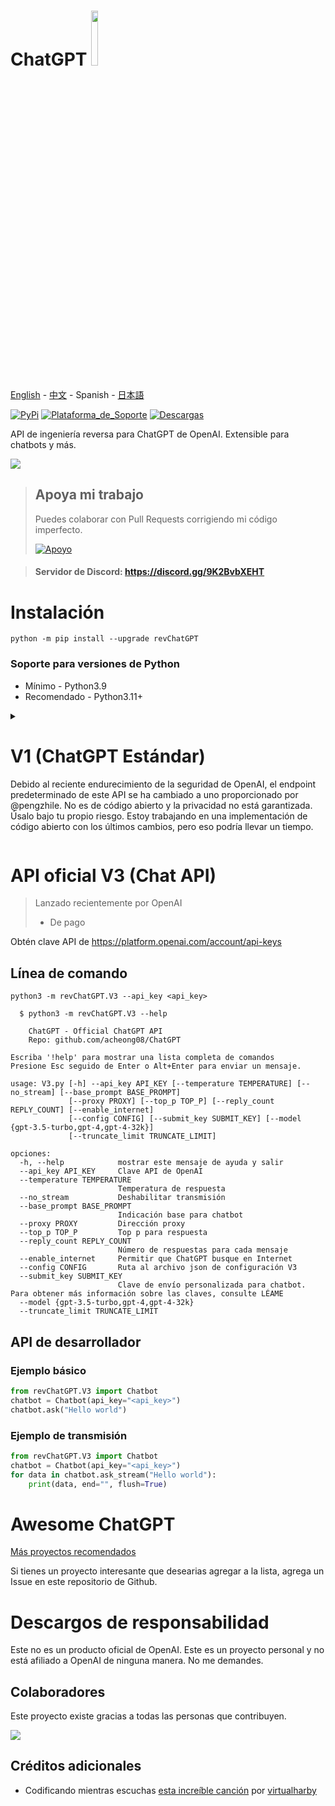 # ChatGPT <img src="https://github.com/acheong08/ChatGPT/blob/main/logo.png?raw=true" width="15%"></img>

[English](./README.md) - [中文](./README_zh.md) - Spanish -  [日本語](./README_ja.md)

[![PyPi](https://img.shields.io/pypi/v/revChatGPT.svg)](https://pypi.python.org/pypi/revChatGPT)
[![Plataforma_de_Soporte](https://img.shields.io/pypi/pyversions/revChatGPT)](https://pypi.python.org/pypi/revChatGPT)
[![Descargas](https://static.pepy.tech/badge/revchatgpt)](https://pypi.python.org/pypi/revChatGPT)

API de ingeniería reversa para ChatGPT de OpenAI. Extensible para chatbots y más.

[![](https://github.com/acheong08/ChatGPT/blob/main/docs/view.gif?raw=true)](https://pypi.python.org/pypi/revChatGPT)

> ## Apoya mi trabajo
>
> Puedes colaborar con Pull Requests corrigiendo mi código imperfecto.
>
> [![Apoyo](https://ko-fi.com/img/githubbutton_sm.svg)](https://www.youtube.com/watch?v=dQw4w9WgXcQ)

> #### Servidor de Discord: https://discord.gg/9K2BvbXEHT

# Instalación

```
python -m pip install --upgrade revChatGPT
```

### Soporte para versiones de Python

- Mínimo - Python3.9
- Recomendado - Python3.11+

<details>

  <summary>

# V1 (ChatGPT Estándar)

Debido al reciente endurecimiento de la seguridad de OpenAI, el endpoint predeterminado de este API se ha cambiado a uno proporcionado por @pengzhile. No es de código abierto y la privacidad no está garantizada. Úsalo bajo tu propio riesgo. Estoy trabajando en una implementación de código abierto con los últimos cambios, pero eso podría llevar un tiempo.

</summary>

## Límites de peticiones
- Servidor Proxy: 5 peticiones por cada 10 segundos
- OpenAI: 50 peticiones por hora para cada cuenta

## Configuración

1. Crear Cuenta en [OpenAI's ChatGPT](https://chat.openai.com/)
2. Guarde su correo electrónico y contraseña

### Método de autentificación: (Choose 1)

#### - Email / Contraseña de

> _Actualmente no funciona para usuarios gratuitos de ChatGPT. Ejecuta `export PUID="..."` en el terminal si tienes una cuenta Plus. El PUID es un cookie de navegador llamado `_puid`_
> No está disponible para cuentas con login por Google/Microsoft.
```json
{
  "email": "email",
  "password": "tu contraseña"
}
```

#### - Token de Acceso

> por favor lee esto primero!
https://chat.openai.com/api/auth/session

```json
{
  "access_token": "<token de acceso de openai>"
}
```

#### - Configuración Opcional:

```json
{
  "conversation_id": "UUID...",
  "parent_id": "UUID...",
  "proxy": "...",
  "paid": false,
  "collect_analytics": true,
  "model": "gpt-4"
}
```

La recolección de datos para análisis de OpenAI está deshabilitada de forma predeterminada. Establezca `collect_analytics` en `true` para habilitarlo.

3. Guardar esto en un archivo json en `$HOME/.config/revChatGPT/config.json`
4. Si está utilizando Windows, deberá crear una variable de entorno llamada `HOME` y establecerla en su perfil de inicio para que el script pueda ubicar el archivo config.json.

## Uso

### Línea de comando

`python3 -m revChatGPT.V1`

```
        ChatGPT - Una interfaz de línea de comandos para ChatGPT de OpenAI (https://chat.openai.com/chat)
        Repo: github.com/acheong08/ChatGPT
Escribe '!help' para mostrar una lista completa de comandos
Logging in...
You:
(Presiona Esc seguido de Enter para terminar)
```

La interfaz de línea de comandos admite entradas multilinea y permite la navegación con las flechas del teclado. Además, también puede autocompletar la entrada si encuentra Prompts similares en el historial. Para finalizar presione `Esc` y luego `Enter` ya que únicamente `Enter` se usa para crear una nueva línea en el modo multilínea.

Establezca la variable de entorno `NO_COLOR` a `true` para deshabilitar el texto colorido.

### API de desarrollador


#### Ejemplo básico (streamed):

```python
from revChatGPT.V1 import Chatbot
chatbot = Chatbot(config={
  "access_token": "<your access_token>"
})
print("Chatbot: ")
prev_text = ""
for data in chatbot.ask(
    "Hello world",
):
    message = data["message"][len(prev_text) :]
    print(message, end="", flush=True)
    prev_text = data["message"]
print()
```

#### Ejemplo básico (resultado único):

```python
from revChatGPT.V1 import Chatbot
chatbot = Chatbot(config={
  "access_token": "<your access_token>"
})
prompt = "how many beaches does portugal have?"
response = ""
for data in chatbot.ask(
  prompt
):
    response = data["message"]
print(response)
```

#### Todos los métodos de la API

Referirse a [wiki](https://github.com/acheong08/ChatGPT/wiki/) for advanced developer usage.

</details>

<summary>

# API oficial V3 (Chat API)

> Lanzado recientemente por OpenAI
>
> - De pago

</summary>

Obtén clave API de https://platform.openai.com/account/api-keys

## Línea de comando

`python3 -m revChatGPT.V3 --api_key <api_key>`

```
  $ python3 -m revChatGPT.V3 --help

    ChatGPT - Official ChatGPT API
    Repo: github.com/acheong08/ChatGPT

Escriba '!help' para mostrar una lista completa de comandos
Presione Esc seguido de Enter o Alt+Enter para enviar un mensaje.

usage: V3.py [-h] --api_key API_KEY [--temperature TEMPERATURE] [--no_stream] [--base_prompt BASE_PROMPT]
             [--proxy PROXY] [--top_p TOP_P] [--reply_count REPLY_COUNT] [--enable_internet]
             [--config CONFIG] [--submit_key SUBMIT_KEY] [--model {gpt-3.5-turbo,gpt-4,gpt-4-32k}]
             [--truncate_limit TRUNCATE_LIMIT]

opciones:
  -h, --help            mostrar este mensaje de ayuda y salir
  --api_key API_KEY     Clave API de OpenAI
  --temperature TEMPERATURE
                        Temperatura de respuesta
  --no_stream           Deshabilitar transmisión
  --base_prompt BASE_PROMPT
                        Indicación base para chatbot
  --proxy PROXY         Dirección proxy
  --top_p TOP_P         Top p para respuesta
  --reply_count REPLY_COUNT
                        Número de respuestas para cada mensaje
  --enable_internet     Permitir que ChatGPT busque en Internet
  --config CONFIG       Ruta al archivo json de configuración V3
  --submit_key SUBMIT_KEY
                        Clave de envío personalizada para chatbot. Para obtener más información sobre las claves, consulte LÉAME
  --model {gpt-3.5-turbo,gpt-4,gpt-4-32k}
  --truncate_limit TRUNCATE_LIMIT
```

## API de desarrollador

### Ejemplo básico

```python
from revChatGPT.V3 import Chatbot
chatbot = Chatbot(api_key="<api_key>")
chatbot.ask("Hello world")
```

### Ejemplo de transmisión

```python
from revChatGPT.V3 import Chatbot
chatbot = Chatbot(api_key="<api_key>")
for data in chatbot.ask_stream("Hello world"):
    print(data, end="", flush=True)
```

</details>

# Awesome ChatGPT

[Más proyectos recomendados](https://github.com/stars/acheong08/lists/awesome-chatgpt)

Si tienes un proyecto interesante que desearias agregar a la lista, agrega un Issue en este repositorio de Github.

# Descargos de responsabilidad

Este no es un producto oficial de OpenAI. Este es un proyecto personal y no está afiliado a OpenAI de ninguna manera. No me demandes.

## Colaboradores

Este proyecto existe gracias a todas las personas que contribuyen.

<a href="https://github.com/acheong08/ChatGPT/graphs/contributors">
<img src="https://contrib.rocks/image?repo=acheong08/ChatGPT" />
</a>

## Créditos adicionales

- Codificando mientras escuchas [esta increíble canción](https://www.youtube.com/watch?v=VaMR_xDhsGg) por [virtualharby](https://www.youtube.com/@virtualharby)
